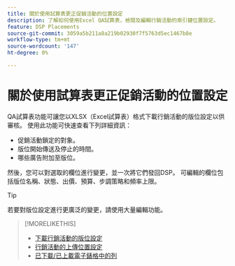 ```yaml
---
title: 關於使用試算表更正促銷活動的位置設定
description: 了解如何使用Excel QA試算表，檢閱及編輯行銷活動的索引鍵位置設定。
feature: DSP Placements
source-git-commit: 3059a5b211a8a219b02930f7f5763d5ec1467b8e
workflow-type: tm+mt
source-wordcount: '147'
ht-degree: 0%

---
```


# 關於使用試算表更正促銷活動的位置設定

QA試算表功能可讓您以XLSX（Excel試算表）格式下載行銷活動的版位設定以供審核。 使用此功能可快速查看下列詳細資訊：

* 促銷活動鎖定的對象。
* 版位開始傳送及停止的時間。
* 哪些廣告附加至版位。

然後，您可以對選取的欄位進行變更，並一次將它們發回DSP。 可編輯的欄位包括版位名稱、狀態、出價、預算、步調策略和頻率上限。

>[!TIP]
>
>若要對版位設定進行更廣泛的變更，請使用大量編輯功能。<!-- add link once we have help on it -->

>[!MORELIKETHIS]
>
>* [下載行銷活動的版位設定](qa-sheet-download.md)
>* [行銷活動的上傳位置設定](qa-sheet-upload.md)
>* [已下載/已上載電子錶格中的列](qa-sheet-columns.md)

